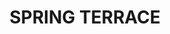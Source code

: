 ---
lastmod: '2025-04-06T06:05:20+00:00'
latitude: -33.462193
layout: suburb
longitude: 149.158755
postcode: '2798'
state: NSW
title: SPRING TERRACE
url: /nsw/spring-terrace/
---